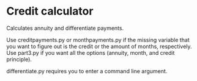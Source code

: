 # Credit calculator
Calculates annuity and differentiate payments.

Use creditpayments.py or monthpayments.py if the missing variable that you want to figure out is the credit or the amount of months, respectively. 
Use part3.py if you want all the options (annuity, month, and credit principle).

differentiate.py requires you to enter a command line argument.

